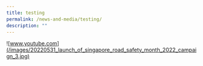 ```yaml
---
title: testing
permalink: /news-and-media/testing/
description: ""
---
```


![www.youtube.com](/images/20220531_launch_of_singapore_road_safety_month_2022_campaign_3.jpg)